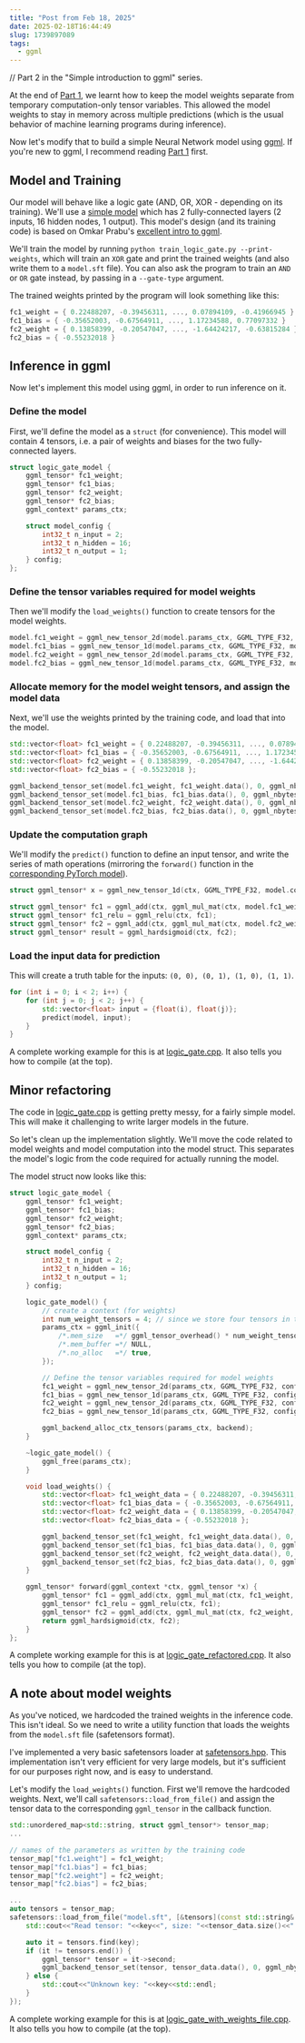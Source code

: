 ```yaml
---
title: "Post from Feb 18, 2025"
date: 2025-02-18T16:44:49
slug: 1739897089
tags:
  - ggml
---
```

// Part 2 in the "Simple introduction to ggml" series.

At the end of [Part 1](https://cmdr2.org/notes/2025/02/1739822447/), we learnt how to keep the model weights separate from temporary computation-only tensor variables. This allowed the model weights to stay in memory across multiple predictions (which is the usual behavior of machine learning programs during inference).

Now let's modify that to build a simple Neural Network model using [ggml](https://github.com/ggml-org/ggml). If you're new to ggml, I recommend reading [Part 1](https://cmdr2.org/notes/2025/02/1739822447/) first.

## Model and Training

Our model will behave like a logic gate (AND, OR, XOR - depending on its training). We'll use a [simple model](https://github.com/cmdr2/study/blob/main/ml/ggml-test/train_logic_gate.py#L40-L53) which has 2 fully-connected layers (2 inputs, 16 hidden nodes, 1 output). This model's design (and its training code) is based on Omkar Prabu's [excellent intro to ggml](https://omkar.xyz/intro-ggml/).

We'll train the model by running `python train_logic_gate.py --print-weights`, which will train an `XOR` gate and print the trained weights (and also write them to a `model.sft` file). You can also ask the program to train an `AND` or `OR` gate instead, by passing in a `--gate-type` argument.

The trained weights printed by the program will look something like this:
```cpp
fc1_weight = { 0.22488207, -0.39456311, ..., 0.07894109, -0.41966945 }
fc1_bias = { -0.35652003, -0.67564911, ..., 1.17234588, 0.77097332 }
fc2_weight = { 0.13858399, -0.20547047, ..., -1.64424217, -0.63815284 }
fc2_bias = { -0.55232018 }
```

## Inference in ggml

Now let's implement this model using ggml, in order to run inference on it.

### Define the model

First, we'll define the model as a `struct` (for convenience). This model will contain 4 tensors, i.e. a pair of weights and biases for the two fully-connected layers.

```cpp
struct logic_gate_model {
    ggml_tensor* fc1_weight;
    ggml_tensor* fc1_bias;
    ggml_tensor* fc2_weight;
    ggml_tensor* fc2_bias;
    ggml_context* params_ctx;

    struct model_config {
        int32_t n_input = 2;
        int32_t n_hidden = 16;
        int32_t n_output = 1;
    } config;
};
```

### Define the tensor variables required for model weights

Then we'll modify the `load_weights()` function to create tensors for the model weights.

```cpp
model.fc1_weight = ggml_new_tensor_2d(model.params_ctx, GGML_TYPE_F32, model.config.n_input, model.config.n_hidden);
model.fc1_bias = ggml_new_tensor_1d(model.params_ctx, GGML_TYPE_F32, model.config.n_hidden);
model.fc2_weight = ggml_new_tensor_2d(model.params_ctx, GGML_TYPE_F32, model.config.n_hidden, model.config.n_output);
model.fc2_bias = ggml_new_tensor_1d(model.params_ctx, GGML_TYPE_F32, model.config.n_output);
```

### Allocate memory for the model weight tensors, and assign the model data

Next, we'll use the weights printed by the training code, and load that into the model.

```cpp
std::vector<float> fc1_weight = { 0.22488207, -0.39456311, ..., 0.07894109, -0.41966945 };
std::vector<float> fc1_bias = { -0.35652003, -0.67564911, ..., 1.17234588, 0.77097332 };
std::vector<float> fc2_weight = { 0.13858399, -0.20547047, ..., -1.64424217, -0.63815284 };
std::vector<float> fc2_bias = { -0.55232018 };

ggml_backend_tensor_set(model.fc1_weight, fc1_weight.data(), 0, ggml_nbytes(model.fc1_weight));
ggml_backend_tensor_set(model.fc1_bias, fc1_bias.data(), 0, ggml_nbytes(model.fc1_bias));
ggml_backend_tensor_set(model.fc2_weight, fc2_weight.data(), 0, ggml_nbytes(model.fc2_weight));
ggml_backend_tensor_set(model.fc2_bias, fc2_bias.data(), 0, ggml_nbytes(model.fc2_bias));
```

### Update the computation graph

We'll modify the `predict()` function to define an input tensor, and write the series of math operations (mirroring the `forward()` function in the [corresponding PyTorch model](https://github.com/cmdr2/study/blob/main/ml/ggml-test/train_logic_gate.py#L48)).

```cpp
struct ggml_tensor* x = ggml_new_tensor_1d(ctx, GGML_TYPE_F32, model.config.n_input);

struct ggml_tensor* fc1 = ggml_add(ctx, ggml_mul_mat(ctx, model.fc1_weight, x), model.fc1_bias);  // multiply the weights, and add the bias
struct ggml_tensor* fc1_relu = ggml_relu(ctx, fc1);
struct ggml_tensor* fc2 = ggml_add(ctx, ggml_mul_mat(ctx, model.fc2_weight, fc1_relu), model.fc2_bias);
struct ggml_tensor* result = ggml_hardsigmoid(ctx, fc2);
```

### Load the input data for prediction

This will create a truth table for the inputs: `(0, 0), (0, 1), (1, 0), (1, 1)`.

```cpp
for (int i = 0; i < 2; i++) {
    for (int j = 0; j < 2; j++) {
        std::vector<float> input = {float(i), float(j)};
        predict(model, input);
    }
}
```

A complete working example for this is at [logic_gate.cpp](https://github.com/cmdr2/study/blob/main/ml/ggml-test/logic_gate.cpp). It also tells you how to compile (at the top).


## Minor refactoring

The code in [logic_gate.cpp](https://github.com/cmdr2/study/blob/main/ml/ggml-test/logic_gate.cpp) is getting pretty messy, for a fairly simple model. This will make it challenging to write larger models in the future.

So let's clean up the implementation slightly. We'll move the code related to model weights and model computation into the model struct. This separates the model's logic from the code required for actually running the model.

The model struct now looks like this:
```cpp
struct logic_gate_model {
    ggml_tensor* fc1_weight;
    ggml_tensor* fc1_bias;
    ggml_tensor* fc2_weight;
    ggml_tensor* fc2_bias;
    ggml_context* params_ctx;

    struct model_config {
        int32_t n_input = 2;
        int32_t n_hidden = 16;
        int32_t n_output = 1;
    } config;

    logic_gate_model() {
        // create a context (for weights)
        int num_weight_tensors = 4; // since we store four tensors in the model
        params_ctx = ggml_init({
            /*.mem_size   =*/ ggml_tensor_overhead() * num_weight_tensors,
            /*.mem_buffer =*/ NULL,
            /*.no_alloc   =*/ true,
        });

        // Define the tensor variables required for model weights
        fc1_weight = ggml_new_tensor_2d(params_ctx, GGML_TYPE_F32, config.n_input, config.n_hidden);
        fc1_bias = ggml_new_tensor_1d(params_ctx, GGML_TYPE_F32, config.n_hidden);
        fc2_weight = ggml_new_tensor_2d(params_ctx, GGML_TYPE_F32, config.n_hidden, config.n_output);
        fc2_bias = ggml_new_tensor_1d(params_ctx, GGML_TYPE_F32, config.n_output);

        ggml_backend_alloc_ctx_tensors(params_ctx, backend);
    }

    ~logic_gate_model() {
        ggml_free(params_ctx);
    }

    void load_weights() {
        std::vector<float> fc1_weight_data = { 0.22488207, -0.39456311, 0.32581645, -0.56285965, 2.41329503, -2.41322660, -0.37499088, 0.08395171, 0.21755114, 0.80772698, 0.25437704, 1.57216692, -0.43496752, 0.22240390, 0.46247596, -0.02229351, 0.32341745, 0.25361675, -0.20483392, 0.26918083, -0.91469419, 1.23764634, 0.15310341, -0.67303509, 1.77088165, 1.77059495, -0.11867817, -0.37374884, 0.79170924, -1.17232382, 0.07894109, -0.41966945 };
        std::vector<float> fc1_bias_data = { -0.35652003, -0.67564911, 0.00009615, -0.62946773, 0.27859268, 0.01491952, 0.52390707, -0.47604990, -0.25365347, 0.21269353, 0.00003640, -0.44338676, -1.77084744, 0.82772928, 1.17234588, 0.77097332 };
        std::vector<float> fc2_weight_data = { 0.13858399, -0.20547047, 3.41583562, 0.15011564, 0.56532770, 1.40391135, 0.00871399, 0.24152395, -0.39389160, 0.16984159, 1.34791148, -0.12602532, -3.02119160, -0.68023020, -1.64424217, -0.63815284 };
        std::vector<float> fc2_bias_data = { -0.55232018 };

        ggml_backend_tensor_set(fc1_weight, fc1_weight_data.data(), 0, ggml_nbytes(fc1_weight));
        ggml_backend_tensor_set(fc1_bias, fc1_bias_data.data(), 0, ggml_nbytes(fc1_bias));
        ggml_backend_tensor_set(fc2_weight, fc2_weight_data.data(), 0, ggml_nbytes(fc2_weight));
        ggml_backend_tensor_set(fc2_bias, fc2_bias_data.data(), 0, ggml_nbytes(fc2_bias));
    }

    ggml_tensor* forward(ggml_context *ctx, ggml_tensor *x) {
        ggml_tensor* fc1 = ggml_add(ctx, ggml_mul_mat(ctx, fc1_weight, x), fc1_bias);  // multiply the weights, and add the bias
        ggml_tensor* fc1_relu = ggml_relu(ctx, fc1);
        ggml_tensor* fc2 = ggml_add(ctx, ggml_mul_mat(ctx, fc2_weight, fc1_relu), fc2_bias);
        return ggml_hardsigmoid(ctx, fc2);
    }
};
```

A complete working example for this is at [logic_gate_refactored.cpp](https://github.com/cmdr2/study/blob/main/ml/ggml-test/logic_gate_refactored.cpp). It also tells you how to compile (at the top).

## A note about model weights

As you've noticed, we hardcoded the trained weights in the inference code. This isn't ideal. So we need to write a utility function that loads the weights from the `model.sft` file (safetensors format).

I've implemented a very basic safetensors loader at [safetensors.hpp](https://github.com/cmdr2/study/blob/main/ml/ggml-test/safetensors.hpp). This implementation isn't very efficient for very large models, but it's sufficient for our purposes right now, and is easy to understand.

Let's modify the `load_weights()` function. First we'll remove the hardcoded weights. Next, we'll call `safetensors::load_from_file()` and assign the tensor data to the corresponding `ggml_tensor` in the callback function.

```cpp
std::unordered_map<std::string, struct ggml_tensor*> tensor_map;
...

// names of the parameters as written by the training code
tensor_map["fc1.weight"] = fc1_weight;
tensor_map["fc1.bias"] = fc1_bias;
tensor_map["fc2.weight"] = fc2_weight;
tensor_map["fc2.bias"] = fc2_bias;

...
auto tensors = tensor_map;
safetensors::load_from_file("model.sft", [&tensors](const std::string& key, const std::string& dtype, const std::vector<uint64_t>& shape, const std::vector<uint8_t>& tensor_data) {
    std::cout<<"Read tensor: "<<key<<", size: "<<tensor_data.size()<<" bytes"<<std::endl;

    auto it = tensors.find(key);
    if (it != tensors.end()) {
        ggml_tensor* tensor = it->second;
        ggml_backend_tensor_set(tensor, tensor_data.data(), 0, ggml_nbytes(tensor));
    } else {
        std::cout<<"Unknown key: "<<key<<std::endl;
    }
});
```

A complete working example for this is at [logic_gate_with_weights_file.cpp](https://github.com/cmdr2/study/blob/main/ml/ggml-test/logic_gate_with_weights_file.cpp). It also tells you how to compile (at the top).